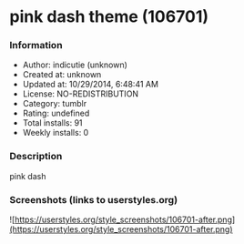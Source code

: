 # pink dash theme (106701)

### Information
- Author: indicutie (unknown)
- Created at: unknown
- Updated at: 10/29/2014, 6:48:41 AM
- License: NO-REDISTRIBUTION
- Category: tumblr
- Rating: undefined
- Total installs: 91
- Weekly installs: 0


### Description
pink dash


### Screenshots (links to userstyles.org)
![https://userstyles.org/style_screenshots/106701-after.png](https://userstyles.org/style_screenshots/106701-after.png)


